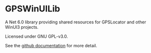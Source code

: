 # GPSWinUILib

A Net 6.0 library providing shared resources for GPSLocator and other WinUI3 projects.

Licensed under GNU GPL-v3.0.

See the [github documentation](https://github.com/markolbert/GPSLocator) for more detail.

